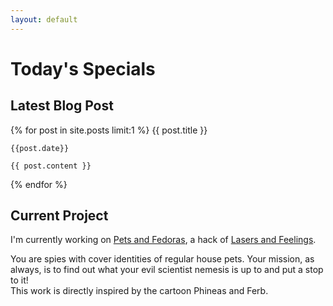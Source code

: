```yaml
---
layout: default
---
```


# Today's Specials

## Latest Blog Post

{% for post in site.posts limit:1 %}
    {{ post.title }}  
    
    {{post.date}}

    {{ post.content }} 

{% endfor %}

## Current Project
I'm currently working on [Pets and Fedoras](pets-and-fedoras), a hack of [Lasers and Feelings](https://johnharper.itch.io/lasers-feelings).

You are spies with cover identities of regular house pets.  Your mission, as always, is to find out what your evil scientist nemesis is up to and put a stop to it!  
This work is directly inspired by the cartoon Phineas and Ferb.